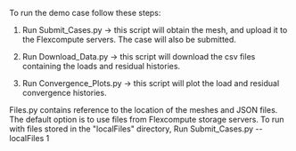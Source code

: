 To run the demo case follow these steps:

1. Run Submit_Cases.py -> this script will obtain the mesh, and upload it to the Flexcompute servers. The case will also be submitted.

2. Run Download_Data.py -> this script will download the csv files containing the loads and residual histories.

3. Run Convergence_Plots.py -> this script will plot the load and residual convergence histories.

Files.py contains reference to the location of the meshes and JSON files. The default option is to use files from Flexcompute storage servers. To run with  files stored in the "localFiles" directory, Run Submit_Cases.py --localFiles 1



